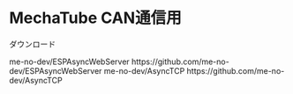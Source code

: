# MechaTube CAN通信用

ダウンロード

<ESPAsyncWebServer>  
me-no-dev/ESPAsyncWebServer  
https://github.com/me-no-dev/ESPAsyncWebServer  

<AsyncTCP>  
me-no-dev/AsyncTCP  
https://github.com/me-no-dev/AsyncTCP  

